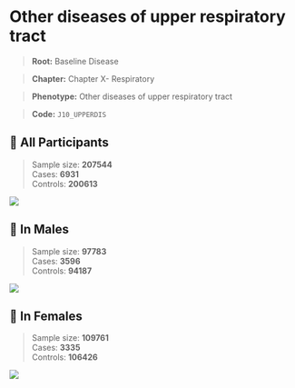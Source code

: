 # Other diseases of upper respiratory tract

> **Root:** Baseline Disease  

> **Chapter:** Chapter X- Respiratory  

> **Phenotype:** Other diseases of upper respiratory tract  

> **Code:** `J10_UPPERDIS`

## 🧪 All Participants  
> Sample size: **207544**  
> Cases: **6931**  
> Controls: **200613**
<img src="/Disease/Figures/ALL/Incidence/J10_UPPERDIS.png"/>
<CsvTable src="/Disease_Data/ALL/Incidence/COX_J10_UPPERDIS.csv" label="🔍 View full results" />

## 👨 In Males  
> Sample size: **97783**  
> Cases: **3596**  
> Controls: **94187**
<img src="/Disease/Figures/Male/Incidence/J10_UPPERDIS.png"/>
<CsvTable src="/Disease_Data/Male/Incidence/COX_J10_UPPERDIS.csv" label="🔍 View full results" />

## 👩 In Females  
> Sample size: **109761**  
> Cases: **3335**  
> Controls: **106426**
<img src="/Disease/Figures/Female/Incidence/J10_UPPERDIS.png"/>
<CsvTable src="/Disease_Data/Female/Incidence/COX_J10_UPPERDIS.csv" label="🔍 View full results" />
